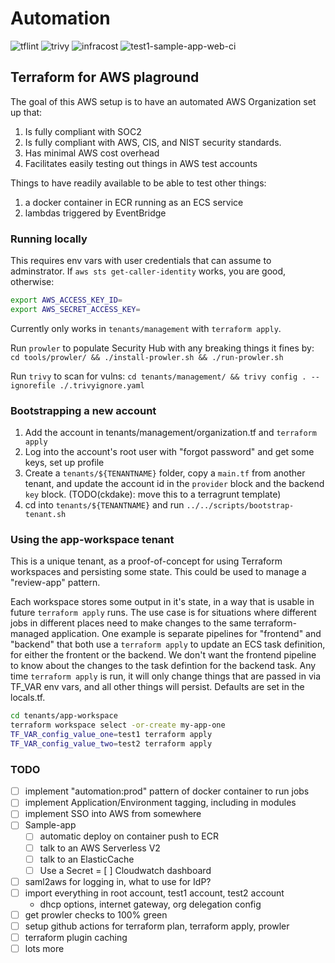 # Automation

![tflint](https://github.com/ckdake/automation/actions/workflows/tflint.yml/badge.svg)
![trivy](https://github.com/ckdake/automation/actions/workflows/trivy.yml/badge.svg)
![infracost](https://github.com/ckdake/automation/actions/workflows/infracost.yml/badge.svg)
![test1-sample-app-web-ci](https://github.com/ckdake/automation/actions/workflows/test1-sample-app-web-ci.yml/badge.svg)

## Terraform for AWS plaground

The goal of this AWS setup is to have an automated AWS Organization set up that:

1. Is fully compliant with SOC2
1. Is fully compliant with AWS, CIS, and NIST security standards.
1. Has minimal AWS cost overhead
1. Facilitates easily testing out things in AWS test accounts

Things to have readily available to be able to test other things:

1. a docker container in ECR running as an ECS service
1. lambdas triggered by EventBridge

### Running locally

This requires env vars with user credentials that can assume to adminstrator.
If `aws sts get-caller-identity` works, you are good, otherwise:

```bash
export AWS_ACCESS_KEY_ID=
export AWS_SECRET_ACCESS_KEY=
```

Currently only works in `tenants/management` with `terraform apply`.

Run `prowler` to populate Security Hub with any breaking things it fines by:
`cd tools/prowler/ && ./install-prowler.sh && ./run-prowler.sh`

Run `trivy` to scan for vulns:
`cd tenants/management/ && trivy config . --ignorefile ./.trivyignore.yaml`

### Bootstrapping a new account

1. Add the account in tenants/management/organization.tf and `terraform apply`
1. Log into the account's root user with "forgot password" and get some keys, set up profile
1. Create a  `tenants/${TENANTNAME}` folder, copy a `main.tf` from another tenant,
   and update the account id in the `provider` block and the backend `key` block.
   (TODO(ckdake): move this to a terragrunt template)
1. cd into `tenants/${TENANTNAME}` and run `../../scripts/bootstrap-tenant.sh`

### Using the app-workspace tenant

This is a unique tenant, as a proof-of-concept for using Terraform workspaces and
persisting some state. This could be used to manage a "review-app" pattern.

Each workspace stores some output in it's state, in a way that is usable in future
`terraform apply` runs. The use case is for situations where different jobs in different
places need to make changes to the same terraform-managed application. One example is
separate pipelines for "frontend" and "backend" that both use a `terraform apply` to
update an ECS task definition, for either the frontent or the backend. We don't want
the frontend pipeline to know about the changes to the task defintion for the backend
task. Any time `terraform apply` is run, it will only change things that are passed in
via TF_VAR env vars, and all other things will persist. Defaults are set in the locals.tf.

```bash
cd tenants/app-workspace
terraform workspace select -or-create my-app-one
TF_VAR_config_value_one=test1 terraform apply
TF_VAR_config_value_two=test2 terraform apply
```

### TODO

- [ ] implement "automation:prod" pattern of docker container to run jobs
- [ ] implement Application/Environment tagging, including in modules
- [ ] implement SSO into AWS from somewhere
- [ ] Sample-app
  - [ ] automatic deploy on container push to ECR
  - [ ] talk to an AWS Serverless V2
  - [ ] talk to an ElasticCache
  - [ ] Use a Secret
  = [ ] Cloudwatch dashboard
- [ ] saml2aws for logging in, what to use for IdP?
- [ ] import everything in root account, test1 account, test2 account
  - dhcp options, internet gateway, org delegation config
- [ ] get prowler checks to 100% green
- [ ] setup github actions for terraform plan, terraform apply, prowler
- [ ] terraform plugin caching
- [ ] lots more
